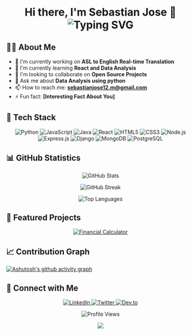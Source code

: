 

<!-- Introduction with Typing Effect -->
<h1 align="center">
  Hi there, I'm Sebastian Jose 👋
  <img src="https://readme-typing-svg.herokuapp.com?font=Fira+Code&pause=1000&width=435&lines=Full+Stack+Developer;Open+Source+Enthusiast;Always+Learning+New+Things" alt="Typing SVG" />
</h1>

<!-- About Me Section -->
## 👨‍💻 About Me

- 🔭 I'm currently working on **ASL to English Real-time Translation**
- 🌱 I'm currently learning **React and Data Analysis**
- 👯 I'm looking to collaborate on **Open Source Projects**
- 💬 Ask me about **Data Analysis using python**
- 📫 How to reach me: **sebastianjose12.m@gmail.com**
- ⚡ Fun fact: **[Interesting Fact About You]**

<!-- Tech Stack Section -->
## 🚀 Tech Stack

<p align="center">
  <!-- Programming Languages -->
  <img src="https://img.shields.io/badge/Python-3776AB?style=for-the-badge&logo=python&logoColor=white" alt="Python" />
  <img src="https://img.shields.io/badge/JavaScript-F7DF1E?style=for-the-badge&logo=javascript&logoColor=black" alt="JavaScript" />
  <img src="https://img.shields.io/badge/Java-ED8B00?style=for-the-badge&logo=java&logoColor=white" alt="Java" />
  
  <!-- Frontend -->
  <img src="https://img.shields.io/badge/React-20232A?style=for-the-badge&logo=react&logoColor=61DAFB" alt="React" />
  <img src="https://img.shields.io/badge/HTML5-E34F26?style=for-the-badge&logo=html5&logoColor=white" alt="HTML5" />
  <img src="https://img.shields.io/badge/CSS3-1572B6?style=for-the-badge&logo=css3&logoColor=white" alt="CSS3" />
  
  <!-- Backend -->
  <img src="https://img.shields.io/badge/Node.js-43853D?style=for-the-badge&logo=node.js&logoColor=white" alt="Node.js" />
  <img src="https://img.shields.io/badge/Express.js-404D59?style=for-the-badge" alt="Express.js" />
  <img src="https://img.shields.io.badge/Django-404D59?style=for-the-badge" alt="Django" />
  
  <!-- Database -->
  <img src="https://img.shields.io/badge/MongoDB-4EA94B?style=for-the-badge&logo=mongodb&logoColor=white" alt="MongoDB" />
  <img src="https://img.shields.io/badge/PostgreSQL-316192?style=for-the-badge&logo=postgresql&logoColor=white" alt="PostgreSQL" />
</p>

<!-- GitHub Stats Section -->
## 📊 GitHub Statistics

<p align="center">
  <img src="https://github-readme-stats.vercel.app/api?username=Sebastianx0808&show_icons=true&theme=radical" alt="GitHub Stats" />
</p>

<p align="center">
  <img src="https://github-readme-streak-stats.herokuapp.com/?user=Sebastianx0808&theme=radical" alt="GitHub Streak" />
</p>

<p align="center">
  <img src="https://github-readme-stats.vercel.app/api/top-langs/?username=Sebastianx0808&layout=compact&theme=radical" alt="Top Languages" />
</p>

<!-- Featured Projects Section -->
## 🌟 Featured Projects

<p align="center">
  <a href="https://github.com/Sebastianx0808/fin-calc">
    <img src="https://github-readme-stats.vercel.app/api/pin/?username=Sebastianx0808&repo=fin-calc&theme=radical" alt="Financial Calculator" />
  </a>
</p>

<!-- Activity Graph -->
## 📈 Contribution Graph

[![Ashutosh's github activity graph](https://github-readme-activity-graph.vercel.app/graph?username=yourusername&theme=react-dark)](https://github.com/ashutosh00710/github-readme-activity-graph)

<!-- Connect with Me Section -->
## 🤝 Connect with Me

<p align="center">
  <a href="https://linkedin.com/in/yourusername">
    <img src="https://img.shields.io/badge/LinkedIn-0077B5?style=for-the-badge&logo=linkedin&logoColor=white" alt="LinkedIn" />
  </a>
  <a href="https://twitter.com/yourusername">
    <img src="https://img.shields.io/badge/Twitter-1DA1F2?style=for-the-badge&logo=twitter&logoColor=white" alt="Twitter" />
  </a>
  <a href="https://dev.to/yourusername">
    <img src="https://img.shields.io/badge/dev.to-0A0A0A?style=for-the-badge&logo=dev.to&logoColor=white" alt="Dev.to" />
  </a>
</p>

<!-- Profile Views Counter -->
<p align="center">
  <img src="https://komarev.com/ghpvc/?username=yourusername&color=blueviolet&style=flat-square&label=Profile+Views" alt="Profile Views" />
</p>

<!-- Footer -->
<p align="center">
  <img src="https://capsule-render.vercel.app/api?type=waving&color=gradient&height=100&section=footer" />
</p>
